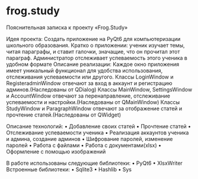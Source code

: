 # frog.study

Пояснительная записка к проекту «Frog.Study»

Идея проекта: 
Создать приложение на PyQt6 для компьютеризации школьного образования. Кратко о приложении: ученик изучает темы, читая параграфы, и ставит галочки, значащие, что он прочитал этот параграф. Администратор отслеживает успеваемость этого ученика в удобном формате
Описание реализации: 
Каждое окно приложения имеет уникальный функционал для удобства использования, отслеживания успеваемости или другого. 
Классы LoginWindow и RegisteradminWindow отвечают за вход в аккаунт и регистрацию админов.(Наследованы от QDialog)
Классы MainWindow, SettingsWindow и AccountWindow отвечают за перенаправление, отслеживание успеваемости и настройки.(Наследованы от QMainWindow)
Классы StudyWindow и ParagraphWindow отвечают за отображение статей и прочтение статей.(Наследованы от QWidget)

Описание технологий:
•	Добавление своих статей
•	Прочтение статей
•	Отслеживание успеваемости ученика
•	Реализация аккаунтов ученика и админа, создание админов
•	Шифрование паролей, изменение паролей
•	Работа с файлами 
•	Работа с документами(xlsx)
•	Оформление с помощью изображений

В работе использованы следующие библиотеки:
•	PyQt6
•	XlsxWriter
Встроенные библиотеки:
•	Sqlite3
•	Hashlib
•	Sys

  



   	


